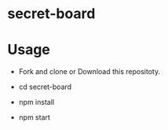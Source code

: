 # secret-board

# Usage

- Fork and clone or Download this repositoty.

- cd secret-board
- npm install
- npm start

